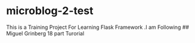 # microblog-2-test
This is a Training Project For Learning Flask Framework .I am Following ## Miguel Grinberg 18 part Turorial
